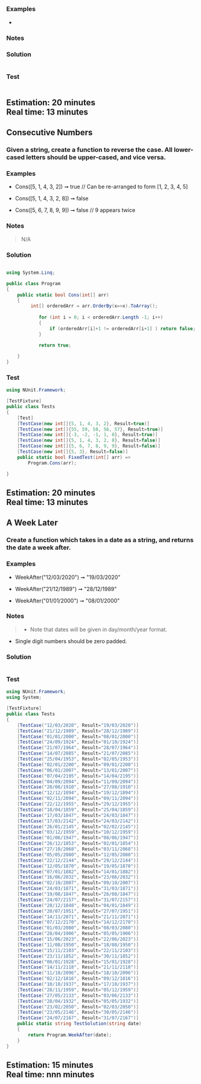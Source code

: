 ##
### 

### Examples
- 
### Notes
> 
### Solution
```cs

```
### Test
```cs

```
Estimation: 20 minutes
<br> Real time: 13 minutes
--------------------------


## Consecutive Numbers
### Given a string, create a function to reverse the case. All lower-cased letters should be upper-cased, and vice versa.

### Examples
- Cons([5, 1, 4, 3, 2]) ➞ true
// Can be re-arranged to form [1, 2, 3, 4, 5]

- Cons([5, 1, 4, 3, 2, 8]) ➞ false

- Cons([5, 6, 7, 8, 9, 9]) ➞ false
// 9 appears twice
### Notes
> N/A
### Solution
```cs

using System.Linq;

public class Program
{
	public static bool Cons(int[] arr)
	{
		 int[] orderedArr = arr.OrderBy(x=>x).ToArray();
           
            for (int i = 0; i < orderedArr.Length -1; i++)
            {
                if (orderedArr[i]+1 != orderedArr[i+1] ) return false;
            }

            return true;
       
	}
}
```
### Test
```cs
using NUnit.Framework;

[TestFixture]
public class Tests
{
	[Test]
	[TestCase(new int[]{5, 1, 4, 3, 2}, Result=true)]
	[TestCase(new int[]{55, 59, 58, 56, 57}, Result=true)]
	[TestCase(new int[]{-3, -2, -1, 1, 0}, Result=true)]
	[TestCase(new int[]{5, 1, 4, 3, 2, 8}, Result=false)]
	[TestCase(new int[]{5, 6, 7, 8, 9, 9}, Result=false)]
	[TestCase(new int[]{5, 3}, Result=false)]
	public static bool FixedTest(int[] arr) =>
		Program.Cons(arr);

}
```
Estimation: 20 minutes
<br> Real time: 13 minutes
--------------------------





## A Week Later
### Create a function which takes in a date as a string, and returns the date a week after.

### Examples
- WeekAfter("12/03/2020") ➞ "19/03/2020"

- WeekAfter("21/12/1989") ➞ "28/12/1989"

- WeekAfter("01/01/2000") ➞ "08/01/2000"
### Notes
> - Note that dates will be given in day/month/year format.
- Single digit numbers should be zero padded.
### Solution
```cs

```
### Test
```cs
using NUnit.Framework;
using System;

[TestFixture]
public class Tests
{
	[TestCase("12/03/2020", Result="19/03/2020")]
	[TestCase("21/12/1989", Result="28/12/1989")]
	[TestCase("01/01/2000", Result="08/01/2000")]
	[TestCase("24/09/1924", Result="01/10/1924")]
	[TestCase("21/07/1964", Result="28/07/1964")]
	[TestCase("14/07/2085", Result="21/07/2085")]
	[TestCase("25/04/1953", Result="02/05/1953")]
	[TestCase("02/01/2200", Result="09/01/2200")]
	[TestCase("06/01/2007", Result="13/01/2007")]
	[TestCase("07/04/2195", Result="14/04/2195")]
	[TestCase("04/09/2094", Result="11/09/2094")]
	[TestCase("20/08/1910", Result="27/08/1910")]
	[TestCase("12/12/1894", Result="19/12/1894")]
	[TestCase("02/11/2094", Result="09/11/2094")]
	[TestCase("22/12/1955", Result="29/12/1955")]
	[TestCase("18/04/1859", Result="25/04/1859")]
	[TestCase("17/03/1847", Result="24/03/1847")]
	[TestCase("17/03/2142", Result="24/03/2142")]
	[TestCase("26/01/2145", Result="02/02/2145")]
	[TestCase("03/12/1959", Result="10/12/1959")]
	[TestCase("01/06/1947", Result="08/06/1947")]
	[TestCase("26/12/1853", Result="02/01/1854")]
	[TestCase("27/10/2068", Result="03/11/2068")]
	[TestCase("05/05/2080", Result="12/05/2080")]
	[TestCase("22/12/2144", Result="29/12/2144")]
	[TestCase("12/05/1870", Result="19/05/1870")]
	[TestCase("07/01/1882", Result="14/01/1882")]
	[TestCase("16/06/2032", Result="23/06/2032")]
	[TestCase("02/10/2007", Result="09/10/2007")]
	[TestCase("24/03/1871", Result="31/03/1871")]
	[TestCase("19/08/1847", Result="26/08/1847")]
	[TestCase("24/07/2157", Result="31/07/2157")]
	[TestCase("28/12/1848", Result="04/01/1849")]
	[TestCase("20/07/1951", Result="27/07/1951")]
	[TestCase("14/11/2071", Result="21/11/2071")]
	[TestCase("07/12/2170", Result="14/12/2170")]
	[TestCase("01/03/2080", Result="08/03/2080")]
	[TestCase("28/04/1906", Result="05/05/1906")]
	[TestCase("15/06/2023", Result="22/06/2023")]
	[TestCase("11/08/1950", Result="18/08/1950")]
	[TestCase("15/11/2103", Result="22/11/2103")]
	[TestCase("23/11/1852", Result="30/11/1852")]
	[TestCase("08/01/1928", Result="15/01/1928")]
	[TestCase("14/11/2118", Result="21/11/2118")]
	[TestCase("11/10/2096", Result="18/10/2096")]
	[TestCase("02/12/1816", Result="09/12/1816")]
	[TestCase("10/10/1937", Result="17/10/1937")]
	[TestCase("28/11/1959", Result="05/12/1959")]
	[TestCase("27/05/2133", Result="03/06/2133")]
	[TestCase("28/04/1932", Result="05/05/1932")]
	[TestCase("23/02/2050", Result="02/03/2050")]
	[TestCase("23/05/2146", Result="30/05/2146")]
	[TestCase("24/07/2167", Result="31/07/2167")]
  	public static string TestSolution(string date)
    {
        return Program.WeekAfter(date);
    }
}
```
Estimation: 15 minutes
<br> Real time: nnn minutes
--------------------------



